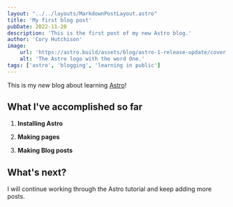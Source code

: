 ```yaml
---
layout: "../../layouts/MarkdownPostLayout.astro"
title: 'My first blog post'
pubDate: 2022-11-20
description: 'This is the first post of my new Astro blog.'
author: 'Cory Hutchison'
image:
    url: 'https://astro.build/assets/blog/astro-1-release-update/cover.jpeg' 
    alt: 'The Astro logo with the word One.'
tags: ['astro', 'blogging', 'learning in public']
---
```

This is my _new_ blog about learning [Astro](https://astro.build)!

## What I've accomplished so far

1. **Installing Astro**

2. **Making pages**

3. **Making Blog posts**

## What's next?

I will continue working through the Astro tutorial and keep adding more posts.
